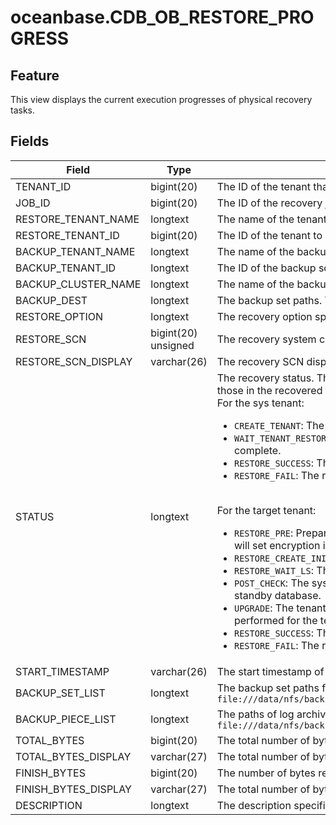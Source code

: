 # oceanbase.CDB_OB_RESTORE_PROGRESS


## Feature

This view displays the current execution progresses of physical recovery tasks.

## Fields


| Field | Type | Nullable | Description |
|---------------------------|---------------|------------|--------------------------------------------------------------------------------------------------------------------------------------------------------------------------------------------------------------------------------------------------------------------------------------------------------------------------------------------------------------------------------------------------------------------------------------------------------------------------------------------------------------------------------------------------------------------------------------------------------------------------------------------|
| TENANT_ID | bigint(20) | The ID of the tenant that performs the recovery job. ||
| JOB_ID | bigint(20) | The ID of the recovery job. ||
| RESTORE_TENANT_NAME | longtext | The name of the tenant to be recovered. ||
| RESTORE_TENANT_ID | bigint(20) | The ID of the tenant to be recovered. ||
| BACKUP_TENANT_NAME | longtext | The name of the backup source tenant. ||
| BACKUP_TENANT_ID | longtext | The ID of the backup source tenant. ||
| BACKUP_CLUSTER_NAME | longtext | The name of the backup source cluster. ||
| BACKUP_DEST | longtext | The backup set paths. The value contains the data backup path and log archive path. ||
| RESTORE_OPTION | longtext | The recovery option specified when recovery is initiated. ||
| RESTORE_SCN | bigint(20) unsigned | The recovery system change number (SCN). ||
| RESTORE_SCN_DISPLAY | varchar(26) | The recovery SCN displayed as a timestamp. ||
| STATUS | longtext | The recovery status. The possible states of a recovery job in the sys tenant are inconsistent with those in the recovered tenant. <br>For the sys tenant: <ul><li> `CREATE_TENANT`: The sys tenant is creating the target tenant to be recovered. </li> <li> `WAIT_TENANT_RESTORE_FINISH`: The system is waiting for the recovery of the target tenant to complete. </li> <li> `RESTORE_SUCCESS`: The tenant is recovered. </li> <li> `RESTORE_FAIL`: The recovery of the tenant failed. </li></ul> <br>For the target tenant: <ul><li> `RESTORE_PRE`: Preparations are being made for the recovery. If encryption is enabled, the system will set encryption information in this phase. </li> <li> `RESTORE_CREATE_INIT_LS`: The system is creating log streams. </li> <li> `RESTORE_WAIT_LS`: The system is waiting for the recovery of the log streams to complete. </li> <li> `POST_CHECK`: The system is checking the role of the tenant and recovering the tenant as a standby database. </li> <li> `UPGRADE`: The tenant is being upgraded. For recovery across versions, an upgrade will be performed for the tenant. </li> <li> `RESTORE_SUCCESS`: The recovery succeeded. </li> <li> `RESTORE_FAIL`: The recovery failed. </li></ul> ||
| START_TIMESTAMP | varchar(26) | The start timestamp of the recovery job. ||
| BACKUP_SET_LIST | longtext | The backup set paths for recovery, which are separated with commas (`,`). Example: `file:///data/nfs/backup/data/backup_set_1_full,file:///data/nfs/backup/data/backup_set_2_inc` ||
| BACKUP_PIECE_LIST | longtext | The paths of log archive pieces for recovery, which are separated with commas (`,`). Example: `file:///data/nfs/backup/archive/2_1_2,file:///data/nfs/backup/archive/2_1_3` ||
| TOTAL_BYTES | bigint(20) | The total number of bytes to recover. ||
| TOTAL_BYTES_DISPLAY | varchar(27) | The total number of bytes to recover, in a storage capacity unit. ||
| FINISH_BYTES | bigint(20) | The number of bytes recovered. ||
| FINISH_BYTES_DISPLAY | varchar(27) | The total number of bytes recovered, in a storage capacity unit. ||
| DESCRIPTION | longtext | The description specified in the recovery statement. ||